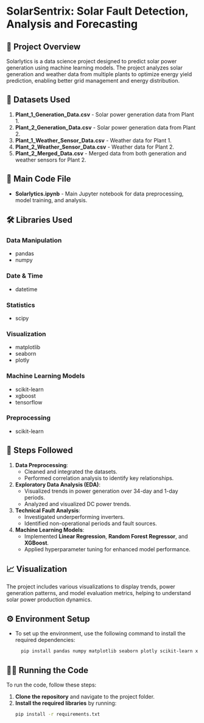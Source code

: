# SolarSentrix: Solar Fault Detection, Analysis and Forecasting

## 📘 **Project Overview**
Solarlytics is a data science project designed to predict solar power generation using machine learning models. The project analyzes solar generation and weather data from multiple plants to optimize energy yield prediction, enabling better grid management and energy distribution.

## 📂 **Datasets Used**
1. **Plant_1_Generation_Data.csv** - Solar power generation data from Plant 1.
2. **Plant_2_Generation_Data.csv** - Solar power generation data from Plant 2.
3. **Plant_1_Weather_Sensor_Data.csv** - Weather data for Plant 1.
4. **Plant_2_Weather_Sensor_Data.csv** - Weather data for Plant 2.
5. **Plant_2_Merged_Data.csv** - Merged data from both generation and weather sensors for Plant 2.

## 📝 **Main Code File**
- **Solarlytics.ipynb** - Main Jupyter notebook for data preprocessing, model training, and analysis.

## 🛠️ **Libraries Used**
### Data Manipulation
- pandas
- numpy

### Date & Time
- datetime

### Statistics
- scipy

### Visualization
- matplotlib
- seaborn
- plotly

### Machine Learning Models
- scikit-learn
- xgboost
- tensorflow

### Preprocessing
- scikit-learn

## 🔄 **Steps Followed**
1. **Data Preprocessing**:
   - Cleaned and integrated the datasets.
   - Performed correlation analysis to identify key relationships.
2. **Exploratory Data Analysis (EDA)**:
   - Visualized trends in power generation over 34-day and 1-day periods.
   - Analyzed and visualized DC power trends.
3. **Technical Fault Analysis**:
   - Investigated underperforming inverters.
   - Identified non-operational periods and fault sources.
4. **Machine Learning Models**:
   - Implemented **Linear Regression**, **Random Forest Regressor**, and **XGBoost**.
   - Applied hyperparameter tuning for enhanced model performance.

## 📈 **Visualization**
The project includes various visualizations to display trends, power generation patterns, and model evaluation metrics, helping to understand solar power production dynamics.

## ⚙️ **Environment Setup**
- To set up the environment, use the following command to install the required dependencies:
    ```bash
      pip install pandas numpy matplotlib seaborn plotly scikit-learn xgboost tensorflow scipy
    ```

## 🧑‍💻 **Running the Code**

To run the code, follow these steps:

1. **Clone the repository** and navigate to the project folder.
2. **Install the required libraries** by running:
   ```bash
   pip install -r requirements.txt
